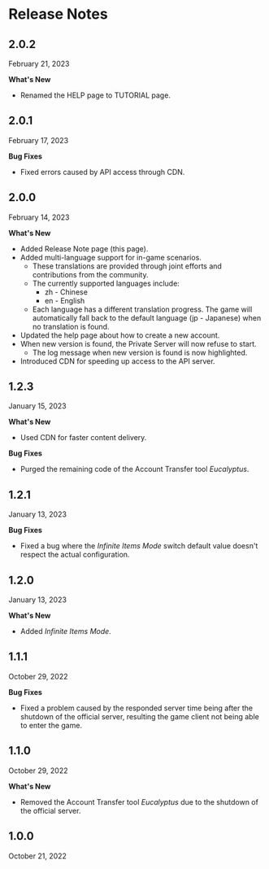 # Release Notes

## 2.0.2

February 21, 2023

**What's New**

* Renamed the HELP page to TUTORIAL page.

## 2.0.1

February 17, 2023

**Bug Fixes**

* Fixed errors caused by API access through CDN.

## 2.0.0

February 14, 2023

**What's New**

* Added Release Note page (this page).
* Added multi-language support for in-game scenarios.
    * These translations are provided through joint efforts and contributions from the community.
    * The currently supported languages include:
        * zh - Chinese
        * en - English
    * Each language has a different translation progress. The game will automatically fall back to the default language (jp - Japanese) when no translation is found.
* Updated the help page about how to create a new account.
* When new version is found, the Private Server will now refuse to start.
    * The log message when new version is found is now highlighted.
* Introduced CDN for speeding up access to the API server.

## 1.2.3

January 15, 2023

**What's New**

* Used CDN for faster content delivery.

**Bug Fixes**

* Purged the remaining code of the Account Transfer tool *Eucalyptus*.

## 1.2.1

January 13, 2023

**Bug Fixes**

* Fixed a bug where the *Infinite Items Mode* switch default value doesn't respect the actual configuration.

## 1.2.0

January 13, 2023

**What's New**

* Added *Infinite Items Mode*.

## 1.1.1

October 29, 2022

**Bug Fixes**

* Fixed a problem caused by the responded server time being after the shutdown of the official server, resulting the game client not being able to enter the game.

## 1.1.0

October 29, 2022

**What's New**

* Removed the Account Transfer tool *Eucalyptus* due to the shutdown of the official server.

## 1.0.0

October 21, 2022